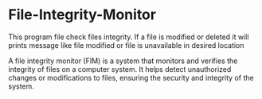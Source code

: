 # File-Integrity-Monitor
This program file check files integrity. If a file is modified or deleted it will prints message like file modified or file is unavailable in desired location

A file integrity monitor (FIM) is a system that monitors and verifies the integrity of files on a computer system. It helps detect unauthorized changes or modifications to files, ensuring the security and integrity of the system. 
